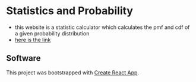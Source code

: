# Statistics and Probability
- this website is a statistic calculator which calculates the pmf and cdf of a given probability distribution
- [here is the link](https://farooq-azam-khan.github.io/react-stats-prob/)
## Software
This project was bootstrapped with [Create React App](https://github.com/facebook/create-react-app).
